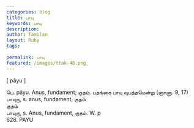 ```yaml
---
categories: blog
title: பாயு
keywords: பாயு
description: 
author: Tamilan
layout: Ruby
tags: 
 
permalink: பாயு
featured: /images/ttak-48.png
---
```

  
[ pāyu ]  
  
பெ. pāyu. Anus, fundament; குதம். பதங்கை பாயு வுபத்தமென்று (ஞானா. 9, 17)  
பாயுரு, s. anus, fundament, குதம்  
குதம்  
பாயுரு, s. Anus, fundament, குதம். W. p  
628. PAYU